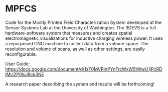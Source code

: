 # MPFCS

Code for the Mostly Printed Field Characterization System developed at the Sensor Systems Lab at the University of Washington. The 3DEVS is a full hardware-software system that measures and creates spatial electromagnetic visualizations for inductive charging wireless power. It uses a repurposed CNC machine to collect data from a volume space. The resolution and volume of scans, as well as other settings, are easily reconfigurable.

User Guide: https://docs.google.com/document/d/1zT0MVRinPYnFrcWxW5tWwU1jPcRDlMU2P0lsJRck3NE

A research paper describing the system and results will be forthcoming!
